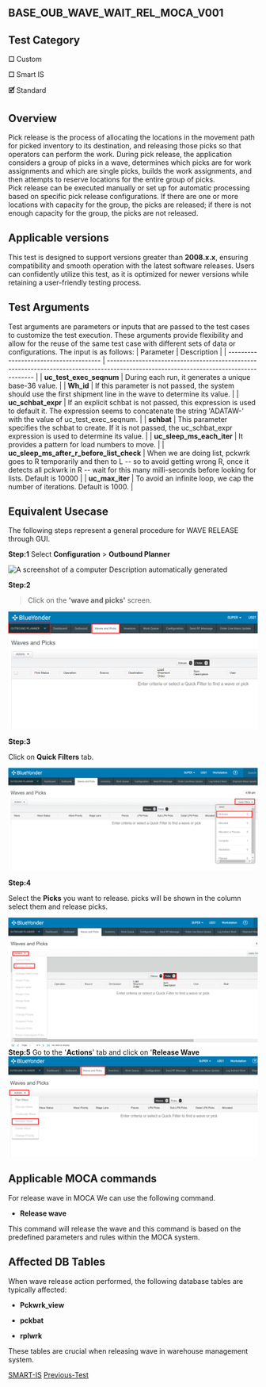 ## **BASE_OUB_WAVE_WAIT_REL_MOCA_V001**
## **Test Category**
**☐** Custom

**☐** Smart IS

**🗹** Standard

## **Overview**

Pick release is the process of allocating the locations in the movement path for picked inventory to its destination, and releasing those picks so that operators can perform the work. During pick release, the application considers a group of picks in a wave, determines which picks are for work assignments and which are single picks, builds the work assignments, and then attempts to reserve locations for the entire group of picks.  Pick release can be executed manually or set up for automatic processing based on specific pick release configurations. If there are one or more locations with capacity for the group, the picks are released; if there is not enough capacity for the group, the picks are not released.  

## **Applicable versions**

This test is designed to support versions greater than **2008.x.x**,
ensuring compatibility and smooth operation with the latest software
releases. Users can confidently utilize this test, as it is optimized
for newer versions while retaining a user-friendly testing process.

## **Test Arguments**

Test arguments are parameters or inputs that are passed to the test
cases to customize the test execution. These arguments provide
flexibility and allow for the reuse of the same test case with different
sets of data or configurations. The input is as follows:
| Parameter                              | Description                                                                                                                           |
| -------------------------------------- | ------------------------------------------------------------------------------------------------------------------------------------- |
| **uc_test_exec_seqnum**                | During each run, it generates a unique base-36 value.                                                                                 |
| **Wh_id**                              | If this parameter is not passed, the system should use the first shipment line in the wave to determine its value.                  |
| **uc_schbat_expr**                     | If an explicit schbat is not passed, this expression is used to default it. The expression seems to concatenate the string 'ADATAW-' with the value of uc_test_exec_seqnum. |
| **schbat**                             | This parameter specifies the schbat to create. If it is not passed, the uc_schbat_expr expression is used to determine its value.   |
| **uc_sleep_ms_each_iter**              | It provides a pattern for load numbers to move.                                                                                      |
| **uc_sleep_ms_after_r_before_list_check** | When we are doing list, pckwrk goes to R temporarily and then to L -- so to avoid getting wrong R, once it detects all pckwrk in R -- wait for this many milli-seconds before looking for lists. Default is 10000 |
| **uc_max_iter**                        | To avoid an infinite loop, we cap the number of iterations. Default is 1000.                                                        |


## **Equivalent Usecase**
The following steps represent a general procedure for WAVE RELEASE
through GUI.

**Step:1**
Select **Configuration** \> **Outbound Planner**

![A screenshot of a computer Description automatically
generated](media_folder/media/image1.png)

**Step:2**

> Click on the **\'wave and picks\'** screen.

![](media_folder/media/image2.png)

**Step:3**

Click on **Quick Filters** tab.

![](media_folder/media/image3.png)



**Step:4**

 Select the **Picks** you want to release. picks will be shown in the column select them and release picks.

![](media_folder/media/image4.png)
**Step:5**
Go to the \'**Actions**\' tab and click on '**Release Wave**
![](media_folder/media/image5.png)

## **Applicable MOCA commands**
For release wave in MOCA We can use the following command.

-  **Release wave**

This command will release the wave and this command is based on the
predefined parameters and rules within the MOCA system.

## **Affected DB Tables**

When wave release action performed, the following database tables are
typically affected:

-   **Pckwrk_view**

-   **pckbat**

-   **rplwrk**

These tables are crucial when releasing wave in warehouse management
 system.

[SMART-IS](https://www.smart-is.pk) 
[Previous-Test](/DOCS/BASE_OUB_WAVE_PLAN_MOCA_V001/readme.md)
